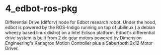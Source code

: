 # 4_edbot-ros-pkg
Differential Drive (diffdrv) node for Edbot research robot. Under the hood, edbot is powered by the ROS-Indigo running on top of ubilinux ( a debian wheezy based linux distro) on a Intel Edison platform. Edbot's differential drive system is built from 2 dc gear motors powered by Dimension Engineering's Kanagroo Motion Controller plus a Sabertooth 2x12 Motor Driver.
